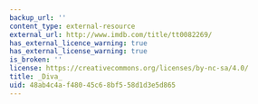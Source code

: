 ```yaml
---
backup_url: ''
content_type: external-resource
external_url: http://www.imdb.com/title/tt0082269/
has_external_licence_warning: true
has_external_license_warning: true
is_broken: ''
license: https://creativecommons.org/licenses/by-nc-sa/4.0/
title: _Diva_
uid: 48ab4c4a-f480-45c6-8bf5-58d1d3e5d865
---
```

